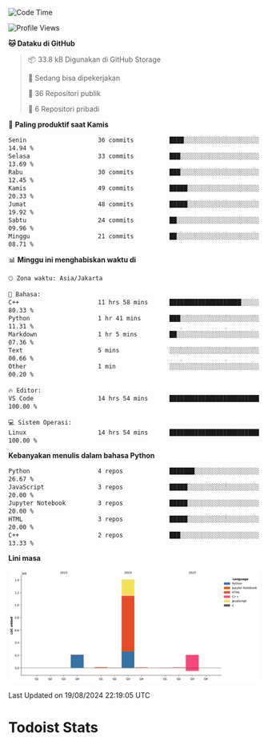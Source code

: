 <!--START_SECTION:waka-->
![Code Time](http://img.shields.io/badge/Code%20Time-16%20hrs%2058%20mins-blue)

![Profile Views](http://img.shields.io/badge/Profil%20dilihat-627-blue)

**🐱 Dataku di GitHub** 

> 📦 33.8 kB Digunakan di GitHub Storage 
 > 
> 💼 Sedang bisa dipekerjakan
 > 
> 📜 36 Repositori publik 
 > 
> 🔑 6 Repositori pribadi 
 > 
📅 **Paling produktif saat Kamis** 

```text
Senin                    36 commits          ████░░░░░░░░░░░░░░░░░░░░░   14.94 % 
Selasa                   33 commits          ███░░░░░░░░░░░░░░░░░░░░░░   13.69 % 
Rabu                     30 commits          ███░░░░░░░░░░░░░░░░░░░░░░   12.45 % 
Kamis                    49 commits          █████░░░░░░░░░░░░░░░░░░░░   20.33 % 
Jumat                    48 commits          █████░░░░░░░░░░░░░░░░░░░░   19.92 % 
Sabtu                    24 commits          ██░░░░░░░░░░░░░░░░░░░░░░░   09.96 % 
Minggu                   21 commits          ██░░░░░░░░░░░░░░░░░░░░░░░   08.71 % 
```


📊 **Minggu ini menghabiskan waktu di** 

```text
🕑︎ Zona waktu: Asia/Jakarta

💬 Bahasa: 
C++                      11 hrs 58 mins      ████████████████████░░░░░   80.33 % 
Python                   1 hr 41 mins        ███░░░░░░░░░░░░░░░░░░░░░░   11.31 % 
Markdown                 1 hr 5 mins         ██░░░░░░░░░░░░░░░░░░░░░░░   07.36 % 
Text                     5 mins              ░░░░░░░░░░░░░░░░░░░░░░░░░   00.66 % 
Other                    1 min               ░░░░░░░░░░░░░░░░░░░░░░░░░   00.20 % 

🔥 Editor: 
VS Code                  14 hrs 54 mins      █████████████████████████   100.00 % 

💻 Sistem Operasi: 
Linux                    14 hrs 54 mins      █████████████████████████   100.00 % 
```

**Kebanyakan menulis dalam bahasa Python** 

```text
Python                   4 repos             ███████░░░░░░░░░░░░░░░░░░   26.67 % 
JavaScript               3 repos             █████░░░░░░░░░░░░░░░░░░░░   20.00 % 
Jupyter Notebook         3 repos             █████░░░░░░░░░░░░░░░░░░░░   20.00 % 
HTML                     3 repos             █████░░░░░░░░░░░░░░░░░░░░   20.00 % 
C++                      2 repos             ███░░░░░░░░░░░░░░░░░░░░░░   13.33 % 
```



**Lini masa**

![Lines of Code chart](https://raw.githubusercontent.com/yusuf601/yusuf601/main/assets/bar_graph.png)


 Last Updated on 19/08/2024 22:19:05 UTC
<!--END_SECTION:waka-->
# Todoist Stats

<!-- TODO-IST:START -->
<!-- TODO-IST:END -->
